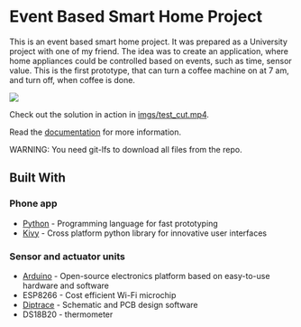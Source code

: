 # Event Based Smart Home Project
This is an event based smart home project. It was prepared as a University project with one of my friend. The idea was to create an application, where home appliances could be controlled based on events, such as time, sensor value. This is the first prototype, that can turn a coffee machine on at 7 am, and turn off, when coffee is done.

![](imgs/promo.gif)

Check out the solution in action in [imgs/test_cut.mp4](imgs/test_cut.mp4).

Read the [documentation](docs/documentation.pdf) for more information.

WARNING: You need git-lfs to download all files from the repo.

## Built With
### Phone app
* [Python](https://www.python.org/) - Programming language for fast prototyping
* [Kivy](https://kivy.org/#home) - Cross platform python library for innovative user interfaces

### Sensor and actuator units
* [Arduino](https://www.arduino.cc/) - Open-source electronics platform based on easy-to-use hardware and software
* ESP8266 - Cost efficient Wi-Fi microchip
* [Diptrace](https://diptrace.com/) - Schematic and PCB design software
* DS18B20 - thermometer